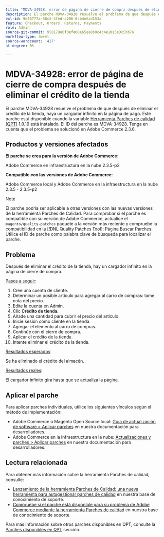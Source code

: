 ```yaml
---
title: "MDVA-34928: error de página de cierre de compra después de eliminar el crédito de la tienda"
description: El parche MDVA-34928 resuelve el problema de que después de eliminar el crédito de la tienda, haya un cargador infinito en la página de pago. Este parche está disponible cuando está instalada la [Quality Patches Tool (QPT)](/help/announcements/adobe-commerce-announcements/magento-quality-patches-released-new-tool-to-self-serve-quality-patches.md) 1.0.19. El ID del parche es MDVA-34928. Tenga en cuenta que el problema se solucionó en Adobe Commerce 2.3.6.
exl-id: 9ef6777a-88c8-4fed-a296-0cb4e6ad153a
feature: Checkout, Orders, Returns, Payments
role: Admin
source-git-commit: 958179e0f3efe08e65ea8b0c4c4e1015e3c5bb76
workflow-type: tm+mt
source-wordcount: '427'
ht-degree: 0%

---
```


# MDVA-34928: error de página de cierre de compra después de eliminar el crédito de la tienda

El parche MDVA-34928 resuelve el problema de que después de eliminar el crédito de la tienda, haya un cargador infinito en la página de pago. Este parche está disponible cuando la variable [Herramienta Parches de calidad (QPT)](/help/announcements/adobe-commerce-announcements/magento-quality-patches-released-new-tool-to-self-serve-quality-patches.md) 1.0.19 está instalado. El ID del parche es MDVA-34928. Tenga en cuenta que el problema se solucionó en Adobe Commerce 2.3.6.

## Productos y versiones afectados

**El parche se crea para la versión de Adobe Commerce:**

Adobe Commerce en infraestructura en la nube 2.3.5-p2

**Compatible con las versiones de Adobe Commerce:**

Adobe Commerce local y Adobe Commerce en la infraestructura en la nube 2.3.5 - 2.3.5-p2

>[!NOTE]
>
>El parche podría ser aplicable a otras versiones con las nuevas versiones de la herramienta Parches de Calidad. Para comprobar si el parche es compatible con su versión de Adobe Commerce, actualice el `magento/quality-patches` paquete a la versión más reciente y compruebe la compatibilidad en la [[!DNL Quality Patches Tool]: Página Buscar Parches](https://devdocs.magento.com/quality-patches/tool.html#patch-grid). Utilice el ID de parche como palabra clave de búsqueda para localizar el parche.

## Problema

Después de eliminar el crédito de la tienda, hay un cargador infinito en la página de cierre de compra.

<u>Pasos a seguir</u>:

1. Cree una cuenta de cliente.
1. Determinar un posible artículo para agregar al carro de compras: tome nota del precio.
1. Edite la cuenta en Admin.
1. Clic **Crédito de tienda**.
1. Añade una cantidad para cubrir el precio del artículo.
1. Inicie sesión como cliente en la tienda.
1. Agregar el elemento al carro de compras.
1. Continúe con el cierre de compra.
1. Aplicar el crédito de la tienda.
1. Intente eliminar el crédito de la tienda.

<u>Resultados esperados</u>:

Se ha eliminado el crédito del almacén.

<u>Resultados reales</u>:

El cargador infinito gira hasta que se actualiza la página.

## Aplicar el parche

Para aplicar parches individuales, utilice los siguientes vínculos según el método de implementación:

* Adobe Commerce o Magento Open Source local: [Guía de actualización de software > Aplicar parches](https://devdocs.magento.com/guides/v2.4/comp-mgr/patching/mqp.html) en nuestra documentación para desarrolladores.
* Adobe Commerce en la infraestructura en la nube: [Actualizaciones y parches > Aplicar parches](https://devdocs.magento.com/cloud/project/project-patch.html) en nuestra documentación para desarrolladores.

## Lectura relacionada

Para obtener más información sobre la herramienta Parches de calidad, consulte:

* [Lanzamiento de la herramienta Parches de Calidad: una nueva herramienta para autogestionar parches de calidad](/help/announcements/adobe-commerce-announcements/magento-quality-patches-released-new-tool-to-self-serve-quality-patches.md) en nuestra base de conocimiento de soporte.
* [Compruebe si el parche está disponible para su problema de Adobe Commerce mediante la herramienta Parches de calidad](/help/support-tools/patches-available-in-qpt-tool/check-patch-for-magento-issue-with-magento-quality-patches.md) en nuestra base de conocimiento de soporte.

Para más información sobre otros parches disponibles en QPT, consulte la [Parches disponibles en QPT](https://support.magento.com/hc/en-us/sections/360010506631-Patches-available-in-QPT-tool-) sección.
